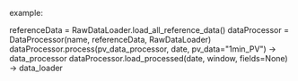 example:

referenceData = RawDataLoader.load_all_reference_data()
dataProcessor = DataProcessor(name, referenceData, RawDataLoader)
dataProcessor.process(pv_data_processor, date, pv_data="1min_PV") -> data_processor
dataProcessor.load_processed(date, window, fields=None) -> data_loader
